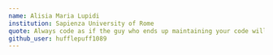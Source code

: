 ```yaml
---
name: Alisia Maria Lupidi
institution: Sapienza University of Rome
quote: Always code as if the guy who ends up maintaining your code will be a violent psychopath who knows where you live. -John Woods
github_user: hufflepuff1089
---
```

